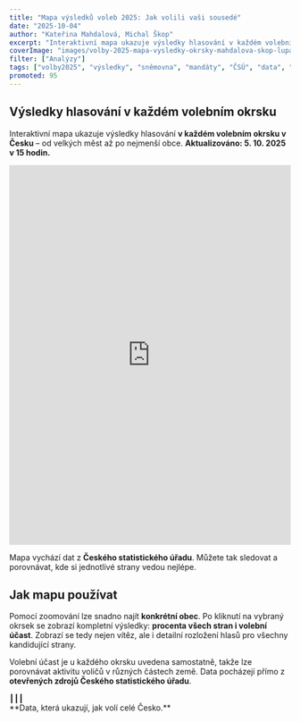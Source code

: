 ```yaml
---
title: "Mapa výsledků voleb 2025: Jak volili vaši sousedé"
date: "2025-10-04"
author: "Kateřina Mahdalová, Michal Škop"
excerpt: "Interaktivní mapa ukazuje výsledky hlasování v každém volebním okrsku v Česku. Sledujte, jak se postupně sčítají hlasy a které strany vedou v jednotlivých regionech."
coverImage: "images/volby-2025-mapa-vysledky-okrsky-mahdalova-skop-lupa.svg"
filter: ["Analýzy"]
tags: ["volby2025", "výsledky", "sněmovna", "mandáty", "ČSÚ", "data", "okrsky"]
promoted: 95
---
```


## Výsledky hlasování v každém volebním okrsku

Interaktivní mapa ukazuje výsledky hlasování **v každém volebním okrsku v Česku** – od velkých měst až po nejmenší obce. **Aktualizováno: 5. 10. 2025 v 15 hodin.**

<iframe src='https://flo.uri.sh/visualisation/25493706/embed' title='Mapa výsledků voleb 2025 – okrsky' className='flourish-embed-iframe' frameBorder='0' scrolling='no' width='100%' height='680px'></iframe>

Mapa vychází dat z **Českého statistického úřadu**. Můžete tak sledovat a porovnávat, kde si jednotlivé strany vedou nejlépe.


## Jak mapu používat

Pomocí zoomování lze snadno najít **konkrétní obec**. Po kliknutí na vybraný okrsek se zobrazí kompletní výsledky: **procenta všech stran i volební účast**. Zobrazí se tedy nejen vítěz, ale i detailní rozložení hlasů pro všechny kandidující strany.  

Volební účast je u každého okrsku uvedena samostatně, takže lze porovnávat aktivitu voličů v různých částech země. Data pocházejí přímo z **otevřených zdrojů Českého statistického úřadu**.

<div style={{ textAlign: 'center', marginTop: '2em' }}>┃┃┃</div>


<div style={{ textAlign: 'center' }}>**Data, která ukazují, jak volí celé Česko.**</div>
